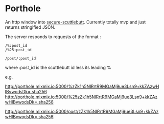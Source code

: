 # Porthole

An http window into [secure-scuttlebutt](https://github.com/ssbc/patchwork). 
Currently totally mvp and just returns stringified JSON.

The server responds to requests of the format : 

```
/%:post_id
/%25:post_id

/post/:post_id
```
where :post_id is the scuttlebutt id less its leading %

e.g. 

http://porthole.mixmix.io:5000/%zZk1h5NIRrtR9MGaMj9ue3Lsn9+kkZAzwHlBvwodsDk=.sha256
http://porthole.mixmix.io:5000/%25zZk1h5NIRrtR9MGaMj9ue3Lsn9+kkZAzwHlBvwodsDk=.sha256

http://porthole.mixmix.io:5000/post/zZk1h5NIRrtR9MGaMj9ue3Lsn9+kkZAzwHlBvwodsDk=.sha256
